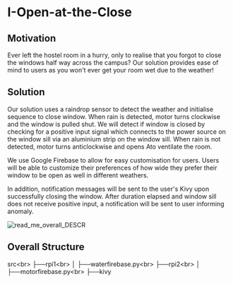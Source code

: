 # I-Open-at-the-Close

## Motivation
Ever left the hostel room in a hurry, only to realise that you forgot to close the windows half way across the campus? Our solution provides ease of mind to users as you won't ever get your room wet due to the weather!

## Solution
Our solution uses a raindrop sensor to detect the weather and initialise sequence to close window. When rain is detected, motor turns clockwise and the window is pulled shut. We will detect if window is closed by checking for a positive input signal which connects to the power source on the window sill via an aluminium strip on the window sill. When rain is not detected, motor turns anticlockwise and opens Ato ventilate the room.

We use Google Firebase to allow for easy customisation for users. Users will be able to customize their preferences of how wide they prefer their window to be open as well in different weathers.

In addition, notification messages will be sent to the user's Kivy upon successfully closing the window. After duration elapsed and window sill does not receive positive input, a notification will be sent to user informing anomaly. 

![read_me_overall_DESCR](https://github.com/shiyingt/I-Open-at-the-Close/blob/master/images/Screenshot%20from%202019-04-10%2022-33-46.png)


## Overall Structure
src<br\>
├──rpi1<br\>
│   ├──waterfirebase.py<br\>
├──rpi2<br\>
│   ├──motorfirebase.py<br\>
├──kivy
